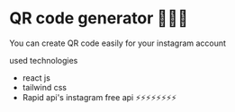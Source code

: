# QR code generator 👨‍💻📱

You can create QR code easily for your instagram account

used technologies 
- react js
- tailwind css
- Rapid api's instagram free api
⚡⚡⚡⚡⚡⚡⚡⚡
